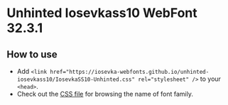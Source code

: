 # Unhinted Iosevkass10 WebFont 32.3.1

## How to use

- Add `<link href="https://iosevka-webfonts.github.io/unhinted-iosevkass10/IosevkaSS10-Unhinted.css" rel="stylesheet" />` to your `<head>`.
- Check out the [CSS file](./IosevkaSS10-Unhinted.css) for browsing the name of font family.
